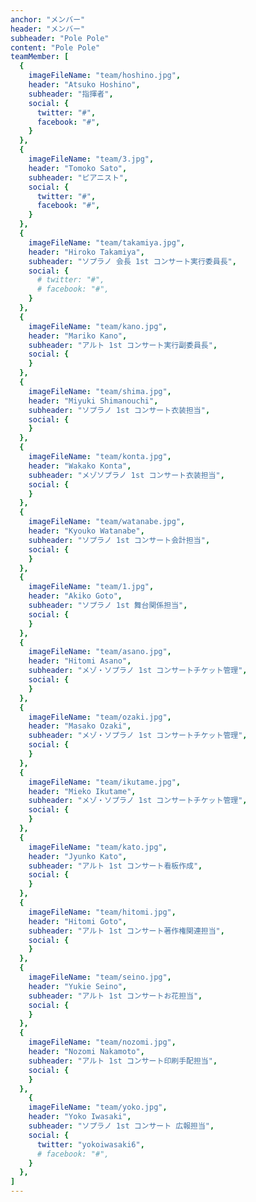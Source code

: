 ```yaml
---
anchor: "メンバー"
header: "メンバー"
subheader: "Pole Pole"
content: "Pole Pole"
teamMember: [
  {
    imageFileName: "team/hoshino.jpg",
    header: "Atsuko Hoshino",
    subheader: "指揮者",
    social: {
      twitter: "#",
      facebook: "#",
    }
  },
  {
    imageFileName: "team/3.jpg",
    header: "Tomoko Sato",
    subheader: "ピアニスト",
    social: {
      twitter: "#",
      facebook: "#",
    }
  },
  {
    imageFileName: "team/takamiya.jpg",
    header: "Hiroko Takamiya",
    subheader: "ソプラノ 会長 1st コンサート実行委員長",
    social: {
      # twitter: "#",
      # facebook: "#",
    }
  },
  {
    imageFileName: "team/kano.jpg",
    header: "Mariko Kano",
    subheader: "アルト 1st コンサート実行副委員長",
    social: {
    }
  },
  {
    imageFileName: "team/shima.jpg",
    header: "Miyuki Shimanouchi",
    subheader: "ソプラノ 1st コンサート衣装担当",
    social: {
    }
  },
  {
    imageFileName: "team/konta.jpg",
    header: "Wakako Konta",
    subheader: "メゾソプラノ 1st コンサート衣装担当",
    social: {
    }
  },
  {
    imageFileName: "team/watanabe.jpg",
    header: "Kyouko Watanabe",
    subheader: "ソプラノ 1st コンサート会計担当",
    social: {
    }
  },
  {
    imageFileName: "team/1.jpg",
    header: "Akiko Goto",
    subheader: "ソプラノ 1st 舞台関係担当",
    social: {
    }
  },
  {
    imageFileName: "team/asano.jpg",
    header: "Hitomi Asano",
    subheader: "メゾ・ソプラノ 1st コンサートチケット管理",
    social: {
    }
  },
  {
    imageFileName: "team/ozaki.jpg",
    header: "Masako Ozaki",
    subheader: "メゾ・ソプラノ 1st コンサートチケット管理",
    social: {
    }
  },
  {
    imageFileName: "team/ikutame.jpg",
    header: "Mieko Ikutame",
    subheader: "メゾ・ソプラノ 1st コンサートチケット管理",
    social: {
    }
  },
  {
    imageFileName: "team/kato.jpg",
    header: "Jyunko Kato",
    subheader: "アルト 1st コンサート看板作成",
    social: {
    }
  },
  {
    imageFileName: "team/hitomi.jpg",
    header: "Hitomi Goto",
    subheader: "アルト 1st コンサート著作権関連担当",
    social: {
    }
  },
  {
    imageFileName: "team/seino.jpg",
    header: "Yukie Seino",
    subheader: "アルト 1st コンサートお花担当",
    social: {
    }
  },
  {
    imageFileName: "team/nozomi.jpg",
    header: "Nozomi Nakamoto",
    subheader: "アルト 1st コンサート印刷手配担当",
    social: {
    }
  },
    {
    imageFileName: "team/yoko.jpg",
    header: "Yoko Iwasaki",
    subheader: "ソプラノ 1st コンサート 広報担当",
    social: {
      twitter: "yokoiwasaki6",
      # facebook: "#",
    }
  },
]
---
```

